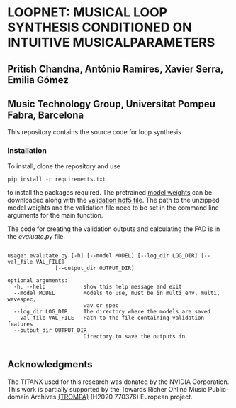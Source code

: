 <h1>LOOPNET: MUSICAL LOOP SYNTHESIS CONDITIONED ON INTUITIVE MUSICALPARAMETERS</h1>

<h2>Pritish Chandna, António Ramires, Xavier Serra, Emilia Gómez</h2>

<h2>Music Technology Group, Universitat Pompeu Fabra, Barcelona</h2>

This repository contains the source code for loop synthesis
<h3>Installation</h3>
To install, clone the repository and use <pre><code>pip install -r requirements.txt </code></pre> to install the packages required.
The pretrained <a href="https://drive.google.com/file/d/1aak1krpGQWIWesI0gOVm3WZ0XHfYW7qy/view?usp=sharing" rel="nofollow"> model weights</a> can be downloaded along with the <a href="https://drive.google.com/file/d/1Tj29ktt4KDLNmqhEaxhvUuF-qM4LwO37/view?usp=sharing" rel="nofollow"> validation hdf5 file</a>. The path to the unzipped model weights and the validation file need to be set in the command line arguments for the main function.

 The code for creating the validation outputs and calculating the FAD is in the *evaluate.py* file.  
 <pre><code>
usage: evalutate.py [-h] [--model MODEL] [--log_dir LOG_DIR] [--val_file VAL_FILE]
               [--output_dir OUTPUT_DIR]

optional arguments:
  -h, --help            show this help message and exit
  --model MODEL         Models to use, must be in multi_env, multi, wavespec,
                        wav or spec
  --log_dir LOG_DIR     The directory where the models are saved
  --val_file VAL_FILE   Path to the file containing validation features
  --output_dir OUTPUT_DIR
                        Directory to save the outputs in
  </code></pre> 

 <h2>Acknowledgments</h2>
The TITANX used for this research was donated by the NVIDIA Corporation. This work is partially supported by the Towards Richer Online Music Public-domain Archives <a href="https://trompamusic.eu/" rel="nofollow">(TROMPA)</a> (H2020 770376) European project.